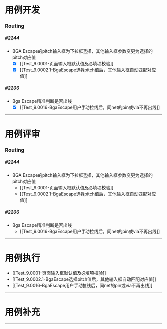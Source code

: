 
# 用例开发

### Routing
##### #2244
- BGA Escape的pitch输入框为下拉框选择，其他输入框参数变更为选择的pitch对应值
	- [x] [[Test_9.0001-页面输入框默认值及必填项校验]] 
	- [x] [[Test_9.0002.1-BgaEscape选择pitch值后，其他输入框自动匹配对应值]] 

##### #2206
- Bga Escape精准判断是否出线
	- [x] [[Test_9.0016-BgaEscape用户手动拉线后，同net的pin或via不再出线]] 

---

# 用例评审
### Routing
##### #2244
- BGA Escape的pitch输入框为下拉框选择，其他输入框参数变更为选择的pitch对应值
	- [[Test_9.0001-页面输入框默认值及必填项校验]] 
	- [[Test_9.0002.1-BgaEscape选择pitch值后，其他输入框自动匹配对应值]] 

##### #2206
- Bga Escape精准判断是否出线
	- [[Test_9.0016-BgaEscape用户手动拉线后，同net的pin或via不再出线]] 



---

# 用例执行
- [[Test_9.0001-页面输入框默认值及必填项校验]] 
- [[Test_9.0002.1-BgaEscape选择pitch值后，其他输入框自动匹配对应值]] 
- [[Test_9.0016-BgaEscape用户手动拉线后，同net的pin或via不再出线]] 


---

# 用例补充

---